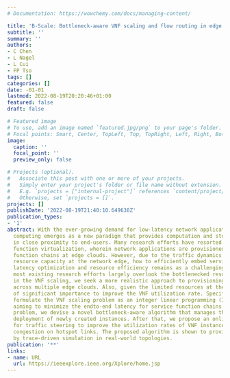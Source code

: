 ```yaml
---
# Documentation: https://wowchemy.com/docs/managing-content/

title: 'B-Scale: Bottleneck-aware VNF scaling and flow routing in edge clouds'
subtitle: ''
summary: ''
authors:
- C Chen
- L Nagel
- L Cui
- FP Tso
tags: []
categories: []
date: -01-01
lastmod: 2022-08-19T20:20:46+01:00
featured: false
draft: false

# Featured image
# To use, add an image named `featured.jpg/png` to your page's folder.
# Focal points: Smart, Center, TopLeft, Top, TopRight, Left, Right, BottomLeft, Bottom, BottomRight.
image:
  caption: ''
  focal_point: ''
  preview_only: false

# Projects (optional).
#   Associate this post with one or more of your projects.
#   Simply enter your project's folder or file name without extension.
#   E.g. `projects = ["internal-project"]` references `content/project/deep-learning/index.md`.
#   Otherwise, set `projects = []`.
projects: []
publishDate: '2022-08-19T21:40:10.649638Z'
publication_types:
- '1'
abstract: With the ever-growing demand for low-latency network applications, edge
  computing emerges as a new paradigm that provides computation and storage resources
  in close proximity to end-users. Many research efforts have resorted to network
  function virtualization, wherein network applications are provisioned as service
  function chains at edge clouds. However, due to the traffic dynamics and limited
  resource capacity at the network edge, how to efficiently embed service chains with
  latency optimization and resource efficiency remains as a challenging problem. As
  most existing research efforts largely overlook the bottlenecked resources of VNFs
  in the VNF scaling, we seek a more realistic approach to provisioning VNF instances
  across multiple edge clouds. Also, given the limited resources at the edge, it is
  of significant importance to improve the VNF utilization rate. Specifically, we
  formulate the VNF scaling problem as an integer linear programming (ILP) problem,
  aiming to minimize the endto-end latency for service function chains. To solve this
  problem, we devise a novel bottleneck-aware algorithm that manages the number and
  deployment of newly created instances. After that, we propose an online algorithm
  for traffic steering to improve the utilization rates of VNF instances and avoid
  congestion on hotspot links. The proposed algorithm is shown to provide good performance
  by trace-driven simulation in real-world topologies.
publication: '**'
links:
- name: URL
  url: https://ieeexplore.ieee.org/Xplore/home.jsp
---
```

